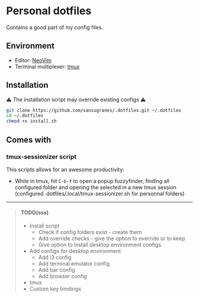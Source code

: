 # Personal dotfiles
Contains a good part of my config files.

## Environment
- Editor: [NeoVim](https://github.com/neovim/neovim/wiki)
- Terminal multiplexer: [tmux](https://github.com/tmux/tmux/wiki)

## Installation
⚠️ The installation script may override existing configs ⚠️
```bash
git clone https://github.com/sansugranes/.dotfiles.git ~/.dotfiles
cd ~/.dotfiles
chmod +x install.sh
```

## Comes with
### tmux-sessionizer script
This scripts allows for an awesome productivity:
- While in tmux, hit ```C-b-f``` to open a popup fuzzyfinder, finding all configured folder and opening the selected in a new tmux session (configured .dotfiles/.local/tmux-sessionizer.sh for personnal folders)

---

> #### TODO(sss)
> - Install script
>   - Check if config folders exist - create them
>   - Add override checks - give the option to override or to keep
>   - Give option to install desktop environment configs
> - Add configs for desktop environment
>   - Add i3 config
>   - Add terminal emulator config
>   - Add bar config
>   - Add browser config
>  - tmux
>   - Custom key bindings
